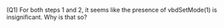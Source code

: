 (Q1) For both steps 1 and 2, it seems like the presence of vbdSetMode(1) is insignificant. Why is that so?